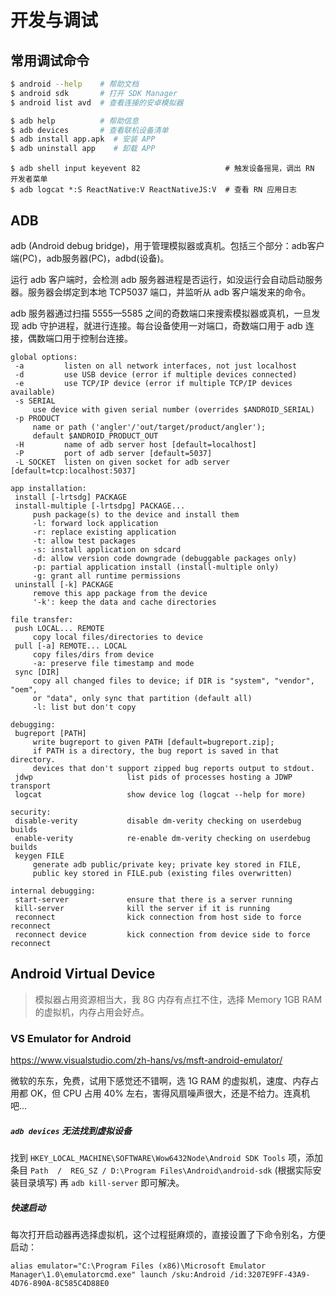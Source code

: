 # 开发与调试

## 常用调试命令

```bash
$ android --help    # 帮助文档
$ android sdk       # 打开 SDK Manager
$ android list avd  # 查看连接的安卓模拟器
```

```bash
$ adb help          # 帮助信息
$ adb devices       # 查看联机设备清单
$ adb install app.apk  # 安装 APP
$ adb uninstall app    # 卸载 APP
```

```
$ adb shell input keyevent 82                   # 触发设备摇晃，调出 RN 开发者菜单
$ adb logcat *:S ReactNative:V ReactNativeJS:V  # 查看 RN 应用日志
```


## ADB

adb (Android debug bridge)，用于管理模拟器或真机。包括三个部分：adb客户端(PC)，adb服务器(PC)，adbd(设备)。

运行 adb 客户端时，会检测 adb 服务器进程是否运行，如没运行会自动启动服务器。服务器会绑定到本地 TCP5037 端口，并监听从 adb 客户端发来的命令。

adb 服务器通过扫描 5555—5585 之间的奇数端口来搜索模拟器或真机，一旦发现 adb 守护进程，就进行连接。每台设备使用一对端口，奇数端口用于 adb 连接，偶数端口用于控制台连接。

```text
global options:
 -a         listen on all network interfaces, not just localhost
 -d         use USB device (error if multiple devices connected)
 -e         use TCP/IP device (error if multiple TCP/IP devices available)
 -s SERIAL
     use device with given serial number (overrides $ANDROID_SERIAL)
 -p PRODUCT
     name or path ('angler'/'out/target/product/angler');
     default $ANDROID_PRODUCT_OUT
 -H         name of adb server host [default=localhost]
 -P         port of adb server [default=5037]
 -L SOCKET  listen on given socket for adb server [default=tcp:localhost:5037]

app installation:
 install [-lrtsdg] PACKAGE
 install-multiple [-lrtsdpg] PACKAGE...
     push package(s) to the device and install them
     -l: forward lock application
     -r: replace existing application
     -t: allow test packages
     -s: install application on sdcard
     -d: allow version code downgrade (debuggable packages only)
     -p: partial application install (install-multiple only)
     -g: grant all runtime permissions
 uninstall [-k] PACKAGE
     remove this app package from the device
     '-k': keep the data and cache directories

file transfer:
 push LOCAL... REMOTE
     copy local files/directories to device
 pull [-a] REMOTE... LOCAL
     copy files/dirs from device
     -a: preserve file timestamp and mode
 sync [DIR]
     copy all changed files to device; if DIR is "system", "vendor", "oem",
     or "data", only sync that partition (default all)
     -l: list but don't copy

debugging:
 bugreport [PATH]
     write bugreport to given PATH [default=bugreport.zip];
     if PATH is a directory, the bug report is saved in that directory.
     devices that don't support zipped bug reports output to stdout.
 jdwp                     list pids of processes hosting a JDWP transport
 logcat                   show device log (logcat --help for more)

security:
 disable-verity           disable dm-verity checking on userdebug builds
 enable-verity            re-enable dm-verity checking on userdebug builds
 keygen FILE
     generate adb public/private key; private key stored in FILE,
     public key stored in FILE.pub (existing files overwritten)

internal debugging:
 start-server             ensure that there is a server running
 kill-server              kill the server if it is running
 reconnect                kick connection from host side to force reconnect
 reconnect device         kick connection from device side to force reconnect
```


## Android Virtual Device

> 模拟器占用资源相当大，我 8G 内存有点扛不住，选择 Memory 1GB RAM 的虚拟机，内存占用会好点。

### VS Emulator for Android

https://www.visualstudio.com/zh-hans/vs/msft-android-emulator/

微软的东东，免费，试用下感觉还不错啊，选 1G RAM 的虚拟机，速度、内存占用都 OK，但 CPU 占用 40% 左右，害得风扇噪声很大，还是不给力。连真机吧...

##### `adb devices` 无法找到虚拟设备

找到 `HKEY_LOCAL_MACHINE\SOFTWARE\Wow6432Node\Android SDK Tools` 项，添加条目 `Path  /  REG_SZ / D:\Program Files\Android\android-sdk` (根据实际安装目录填写) 再 `adb kill-server` 即可解决。

##### 快速启动

每次打开启动器再选择虚拟机，这个过程挺麻烦的，直接设置了下命令别名，方便启动：

```
alias emulator="C:\Program Files (x86)\Microsoft Emulator Manager\1.0\emulatorcmd.exe" launch /sku:Android /id:3207E9FF-43A9-4D76-890A-8C585C4D88E0
```
